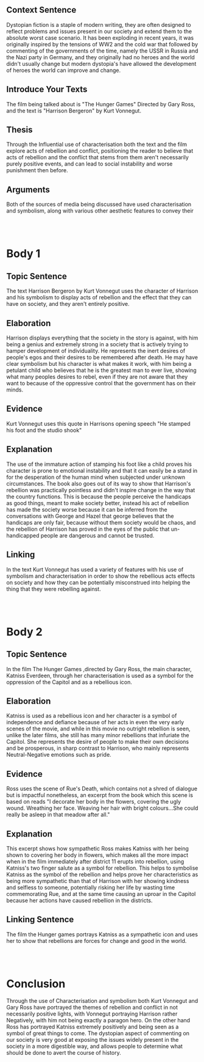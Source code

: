 
## Context Sentence 

Dystopian fiction is a staple of modern writing, they are often designed to reflect problems and issues present in our society and extend them to the absolute worst case scenario. It has been exploding in recent years, it was originally inspired by the tensions of WW2 and the cold war that followed by commenting of the governments of the time, namely the USSR in Russia and the Nazi party in Germany, and they originally had no heroes and the world didn't usually change but modern dystopia's have allowed the development of heroes the world can improve and change. 

## Introduce Your Texts

The film being talked about is "The Hunger Games" Directed by Gary Ross, and the text is "Harrison Bergeron" by Kurt Vonnegut. 


## Thesis

Through the Influential use of characterisation both the text and the film explore acts of rebellion and conflict, positioning  the reader to believe that acts of rebellion and the conflict that stems from them aren't necessarily purely positive events, and can lead to social instability and worse punishment then before. 

## Arguments

Both of the sources of media being discussed have used characterisation and symbolism, along with various other aesthetic features to convey their 

<br><br>

# Body 1 

## Topic Sentence 
The text Harrison Bergeron by Kurt Vonnegut uses the character of Harrison and his symbolism to display acts of rebellion and the effect that they can have on society, and they aren't entirely positive.


## Elaboration
Harrison displays everything that the society in the story is against, with him being a genius and extremely strong in a society that is actively trying to hamper development of individuality. He represents the inert desires of people's egos and their desires to be remembered after death. He may have clear symbolism but his character is what makes it work, with him being a petulant child who believes that he is the greatest man to ever live, showing what many peoples desires to rebel, even if they are not aware that they want to because of the oppressive control that the government has on their minds. 


## Evidence
Kurt Vonnegut uses this quote in Harrisons opening speech "He stamped his foot and the studio shook" 

## Explanation
The use of the immature action of stamping his foot like a child proves his character is prone to emotional instability and that it can easily be a stand in for the desperation of the human mind when subjected under unknown circumstances. The book also goes out of its way to show that Harrison's rebellion was practically pointless and didn't inspire change in the way that the country functions. This is because the people perceive the handicaps as good things, meant to make society better, instead his act of rebellion has made the society worse because it can be inferred from the conversations with George and Hazel that george believes that the handicaps are only fair, because without them society would be chaos, and the rebellion of Harrison has proved in the eyes of the public that un-handicapped people are dangerous and cannot be trusted.

## Linking
In the text Kurt Vonnegut has used a variety of features with his use of symbolism and characterisation in order to show the rebellious acts effects on society and how they can be potentially misconstrued into helping the thing that they were rebelling against. 

<br>
<br>

# Body 2

## Topic Sentence 

In the film The Hunger Games ,directed by Gary Ross, the main character, Katniss Everdeen, through her characterisation is used as a symbol for the oppression of the Capitol and as a rebellious icon.

## Elaboration 
Katniss is used as a rebellious icon and her character is a symbol of independence and defiance because of her acts in even the very early scenes of the movie, and while in this movie no outright rebellion is seen, unlike the later films, she still has many minor rebellions that infuriate the Capitol. She represents the desire of people to make their own decisions and be prosperous, in sharp contrast to Harrison, who mainly represents Neutral-Negative emotions such as pride.

## Evidence 
Ross uses the scene of Rue's Death, which contains not a shred of dialogue but is impactful nonetheless, an excerpt from the book which this scene is based on reads "I decorate her body in the flowers, covering the ugly wound. Wreathing her face. Weaving her hair with bright colours...She could really be asleep in that meadow after all."

## Explanation
This excerpt shows how sympathetic Ross makes Katniss with her being shown to covering her body in flowers, which makes all the more impact when in the film immediately after district 11 erupts into rebellion, using Katniss's two finger salute as a symbol for rebellion. This helps to symbolise Katniss as the symbol of the rebellion and helps prove her characteristics as being more sympathetic than that of Harrison with her showing kindness and selfless to someone, potentially risking her life by wasting time commemorating Rue, and at the same time causing an uproar in the Capitol because her actions have caused rebellion in the districts. 

## Linking Sentence 

The film the Hunger games portrays Katniss as a sympathetic icon and uses her to show that rebellions are forces for change and good in the world. 

<br>
<br>

# Conclusion

Through the use of Characterisation and symbolism both Kurt Vonnegut and Gary Ross have portrayed the themes of rebellion and conflict in not necessarily positive lights, with Vonnegut portraying Harrison rather Negatively, with him not being exactly a paragon hero. On the other hand Ross has portrayed Katniss extremely positively and being seen as a symbol of great things to come. The dystopian aspect of commenting on our society is very good at exposing the issues widely present in the society in a more digestible way, and allows people to determine what should be done to avert the course of history. 